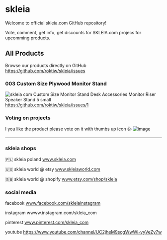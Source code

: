 # skleia
Welcome to official skleia.com GitHub repository!

Vote, comment, get info, get discounts for SKLEIA.com projecs for upcomming products.


## All Products
Browse our products directly on GitHub
https://github.com/roktiw/skleia/issues

### 003 Custom Size Plywood Monitor Stand
![skleia com Custom Size Monitor Stand Desk Accessories Monitor Riser Speaker Stand 5 small](https://user-images.githubusercontent.com/6304323/115061652-bec3be80-9ee9-11eb-948f-2a46c47db40d.jpeg)
https://github.com/roktiw/skleia/issues/1


### Voting on projects
I you like the product please vote on it with thumbs up icon 👍
![image](https://user-images.githubusercontent.com/6304323/115060898-b323c800-9ee8-11eb-99f2-a8cbcc9f9716.png)

---
### skleia shops

🇵🇱 skleia poland www.skleia.com

🇺🇸 skleia world @ etsy www.skleiaworld.com

🇬🇧 skleia world @ shopify www.etsy.com/shop/skleia

### social media

facebook www.facebook.com/skleiainstagram

instagram wwww.instagram.com/skleia_com

pinterest www.pinterest.com/skleia_com

youtube https://www.youtube.com/channel/UC2jheM9scgWwWl-vyVeZy7w

